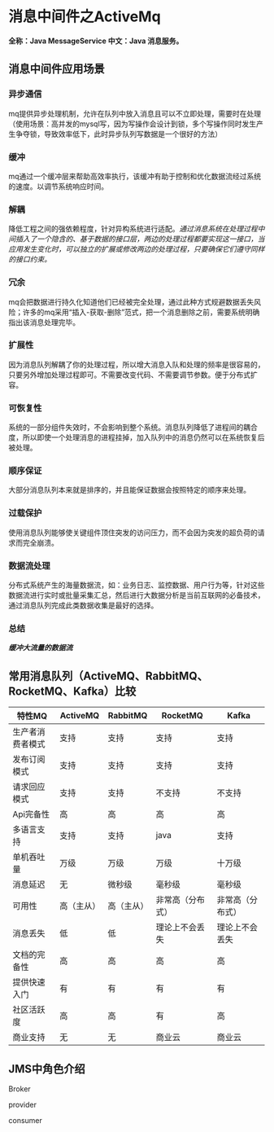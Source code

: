 # 消息中间件之ActiveMq 

**全称：Java MessageService 中文：Java 消息服务。** 

## 消息中间件应用场景

### 异步通信

mq提供异步处理机制，允许在队列中放入消息且可以不立即处理，需要时在处理（使用场景：高并发的mysql写，因为写操作会设计到锁，多个写操作同时发生产生争夺锁，导致效率低下，此时异步队列写数据是一个很好的方法）

### 缓冲

mq通过一个缓冲层来帮助高效率执行，该缓冲有助于控制和优化数据流经过系统的速度。以调节系统响应时间。

### 解耦

降低工程之间的强依赖程度，针对异构系统进行适配。*通过消息系统在处理过程中间插入了一个隐含的、基于数据的接口层，两边的处理过程都要实现这一接口，当应用发生变化时，可以独立的扩展或修改两边的处理过程，只要确保它们遵守同样的接口约束。*

### 冗余

mq会把数据进行持久化知道他们已经被完全处理，通过此种方式规避数据丢失风险；许多的mq采用“插入-获取-删除”范式，把一个消息删除之前，需要系统明确指出该消息处理完毕。

### 扩展性

因为消息队列解耦了你的处理过程，所以增大消息入队和处理的频率是很容易的，只要另外增加处理过程即可。不需要改变代码、不需要调节参数。便于分布式扩容。

### 可恢复性

系统的一部分组件失效时，不会影响到整个系统。消息队列降低了进程间的耦合度，所以即使一个处理消息的进程挂掉，加入队列中的消息仍然可以在系统恢复后被处理。

### 顺序保证

大部分消息队列本来就是排序的，并且能保证数据会按照特定的顺序来处理。

### 过载保护

使用消息队列能够使关键组件顶住突发的访问压力，而不会因为突发的超负荷的请求而完全崩溃。

### 数据流处理

分布式系统产生的海量数据流，如：业务日志、监控数据、用户行为等，针对这些数据流进行实时或批量采集汇总，然后进行大数据分析是当前互联网的必备技术，通过消息队列完成此类数据收集是最好的选择。

### 总结

***缓冲大流量的数据流***

## 常用消息队列（ActiveMQ、RabbitMQ、RocketMQ、Kafka）比较



| 特性MQ           | ActiveMQ   | RabbitMQ   | RocketMQ         | Kafka            |
| ---------------- | ---------- | ---------- | ---------------- | ---------------- |
| 生产者消费者模式 | 支持       | 支持       | 支持             | 支持             |
| 发布订阅模式     | 支持       | 支持       | 支持             | 支持             |
| 请求回应模式     | 支持       | 支持       | 不支持           | 不支持           |
| Api完备性        | 高         | 高         | 高               | 高               |
| 多语言支持       | 支持       | 支持       | java             | 支持             |
| 单机吞吐量       | 万级       | 万级       | 万级             | 十万级           |
| 消息延迟         | 无         | 微秒级     | 毫秒级           | 毫秒级           |
| 可用性           | 高（主从） | 高（主从） | 非常高（分布式） | 非常高（分布式） |
| 消息丢失         | 低         | 低         | 理论上不会丢失   | 理论上不会丢失   |
| 文档的完备性     | 高         | 高         | 高               | 高               |
| 提供快速入门     | 有         | 有         | 有               | 有               |
| 社区活跃度       | 高         | 高         | 有               | 高               |
| 商业支持         | 无         | 无         | 商业云           | 商业云           |

## JMS中角色介绍

Broker

provider

consumer